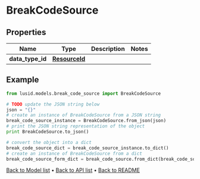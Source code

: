 # BreakCodeSource


## Properties
Name | Type | Description | Notes
------------ | ------------- | ------------- | -------------
**data_type_id** | [**ResourceId**](ResourceId.md) |  | 

## Example

```python
from lusid.models.break_code_source import BreakCodeSource

# TODO update the JSON string below
json = "{}"
# create an instance of BreakCodeSource from a JSON string
break_code_source_instance = BreakCodeSource.from_json(json)
# print the JSON string representation of the object
print BreakCodeSource.to_json()

# convert the object into a dict
break_code_source_dict = break_code_source_instance.to_dict()
# create an instance of BreakCodeSource from a dict
break_code_source_form_dict = break_code_source.from_dict(break_code_source_dict)
```
[Back to Model list](../README.md#documentation-for-models) &#8226; [Back to API list](../README.md#documentation-for-api-endpoints) &#8226; [Back to README](../README.md)



